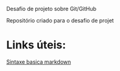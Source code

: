Desafio de projeto  sobre Git/GitHub

Repositório criado para o desafio de projet
# Links úteis: 
[Sintaxe basica markdown](https://markdownguide.org/basic-sintaxe/)
